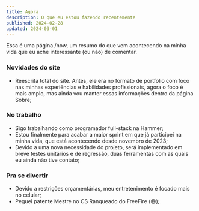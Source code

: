 ```yaml
---
title: Agora
description: O que eu estou fazendo recentemente
published: 2024-02-28
updated: 2024-03-01
---
```


<script lang="ts">
    import Link from "$lib/components/Link.svelte";
</script>

Essa é uma <Link href="https://nownownow.com/about" target="_blank">página /now</Link>, um resumo do que vem acontecendo na minha vida que eu ache interessante (ou não) de comentar.

### Novidades do site

-   Reescrita total do site. Antes, ele era no formato de portfolio com foco nas minhas experiências e habilidades profissionais, agora o foco é mais amplo, mas ainda vou manter essas informações dentro da página <Link href="/sobre">Sobre</Link>;

### No trabalho

-   Sigo trabalhando como programador full-stack na <Link href="https://wlgrupo.com/empresa/hammer/" target="_blank">Hammer</Link>;
-   Estou finalmente para acabar a maior sprint em que já participei na minha vida, que está acontecendo desde novembro de 2023;
-   Devido a uma nova necessidade do projeto, será implementado em breve testes unitários e de regressão, duas ferramentas com as quais eu ainda não tive contato;

### Pra se divertir

-   Devido a restrições orçamentárias, meu entretenimento é focado mais no celular;
-   Peguei patente Mestre no CS Ranqueado do FreeFire (😅);
